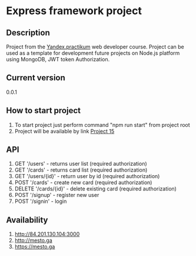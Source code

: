 # Express framework project

## Description
Project from the [Yandex.practikum](https://praktikum.yandex.ru/) web developer course. Project can be used as a template for development future projects on Node.js platform using MongoDB, JWT token Authorization.

## Current version
0.0.1

## How to start project
1. To start project just perform command "npm run start" from project root
2. Project will be available by link [Project 15](http://localhost:3000)

## API
1. GET '/users' - returns user list (required authorization)
2. GET '/cards' - returns card list (required authorization)
3. GET '/users/{id}' - return user by id (required authorization)
5. POST '/cards' - create new card (required authorization)
6. DELETE '/cards/{id}' - delete existing card (required authorization)
7. POST '/signup' - register new user
8. POST '/signin' - login

## Availability
1. http://84.201.130.104:3000
2. http://mesto.ga
3. https://mesto.ga
